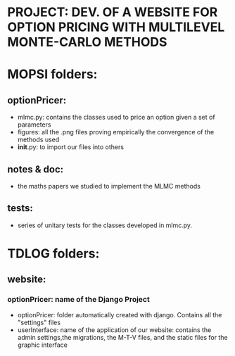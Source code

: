 # PROJECT: DEV. OF A WEBSITE FOR OPTION PRICING WITH MULTILEVEL MONTE-CARLO METHODS

# MOPSI folders:
## optionPricer: 
- mlmc.py: contains the classes used to price an option given a set of parameters
- figures: all the .png files proving empirically the convergence of the methods used 
- __init__.py: to import our files into others

## notes & doc: 
- the maths papers we studied to implement the MLMC methods

## tests: 
- series of unitary tests for the classes developed in mlmc.py.

# TDLOG folders:
## website: 
### optionPricer: name of the Django Project
- optionPricer: folder automatically created with django. Contains all the "settings" files
- userInterface: name of the application of our website: contains the admin settings,the migrations, the M-T-V files, and the static files for the graphic interface
